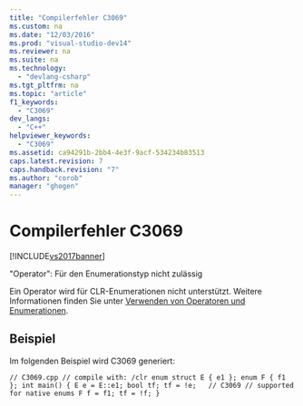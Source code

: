 ```yaml
---
title: "Compilerfehler C3069"
ms.custom: na
ms.date: "12/03/2016"
ms.prod: "visual-studio-dev14"
ms.reviewer: na
ms.suite: na
ms.technology: 
  - "devlang-csharp"
ms.tgt_pltfrm: na
ms.topic: "article"
f1_keywords: 
  - "C3069"
dev_langs: 
  - "C++"
helpviewer_keywords: 
  - "C3069"
ms.assetid: ca94291b-2bb4-4e3f-9acf-534234b83513
caps.latest.revision: 7
caps.handback.revision: "7"
ms.author: "corob"
manager: "ghogen"
---
```

# Compilerfehler C3069
[!INCLUDE[vs2017banner](../../assembler/inline/includes/vs2017banner.md)]

"Operator": Für den Enumerationstyp nicht zulässig  
  
 Ein Operator wird für CLR\-Enumerationen nicht unterstützt.  Weitere Informationen finden Sie unter [Verwenden von Operatoren und Enumerationen](../../misc/operators-and-enumerations.md).  
  
## Beispiel  
 Im folgenden Beispiel wird C3069 generiert:  
  
```  
// C3069.cpp // compile with: /clr enum struct E { e1 }; enum F { f1 }; int main() { E e = E::e1; bool tf; tf = !e;   // C3069 // supported for native enums F f = f1; tf = !f; }  
```